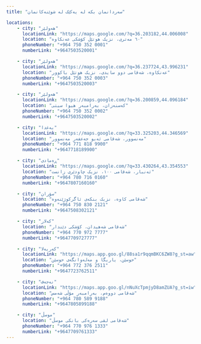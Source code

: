 ```yaml
---
title: "سەردانمان بکە لە یەکێک لە شوێنەکانمان"

locations:
    - city: "هەولێر"
      locationLink: "https://maps.google.com/?q=36.203182,44.006008"
      location: "٦٠ مەتری، نزیک هوتێل کۆشکی عەنکاوە"
      phoneNumber: "+964 750 352 0001"
      numberLink: "+9647503520001"

    - city: "هەولێر"
      locationLink: "https://maps.google.com/?q=36.237724,43.996231"
      location: "عەنکاوە، شەقامی دوو سایدی، نزیک هوتێل باکوور"
      phoneNumber: "+964 750 352 0003"
      numberLink: "+9647503520003"

    - city: "هەولێر"
      locationLink: "https://maps.google.com/?q=36.200859,44.096184"
      location: "کەسنەزان، بەرامبەر هیوا سیتی"
      phoneNumber: "+964 750 352 0002"
      numberLink: "+9647503520002"

    - city: "بەغدا"
      locationLink: "https://maps.google.com/?q=33.325203,44.346569"
      location: "مەنسوور، شەقامی ئەبو جەعفەر مەنسوور"
      phoneNumber: "+964 771 818 9900"
      numberLink: "+9647718189900"

    - city: "ڕەمادی"
      locationLink: "https://maps.google.com/?q=33.430264,43.354553"
      location: "ئەنبار، شەقامی ١٠٠، نزیک چاودێری زانست"
      phoneNumber: "+964 780 716 0160"
      numberLink: "+9647807160160"

    - city: "سۆران"
      location: "شەقامی کاوە، نزیک بنکەی ئاگرکوژێنەوە"
      phoneNumber: "+964 750 830 2121"
      numberLink: "+9647508302121"

    - city: "کەلار"
      location: "شەقامی شەهیدان، کۆشکی دێندار"
      phoneNumber: "+964 770 972 7777"
      numberLink: "+9647709727777"

    - city: "کەربەلا"
      locationLink: "https://maps.app.goo.gl/88sa1r9qqmBKC6ZW8?g_st=aw"
      location: "حوسێن، یاریگا و مەلەوانگەی حوسێن"
      phoneNumber: "+964 772 376 2511"
      numberLink: "+9647723762511"

    - city: "نەجەف"
      locationLink: "https://maps.app.goo.gl/nNuXcTpmjyD8amZUA?g_st=iw"
      location: "شەقامی دووەم، بەرامبەر مۆڵی شەمس"
      phoneNumber: "+964 780 589 9188"
      numberLink: "+9647805899188"

    - city: "موسڵ"
      location: "شەقامی لقی سەرەکی بانکی موسڵ"
      phoneNumber: "+964 770 976 1333"
      numberLink: "+9647709761333"
---
```

